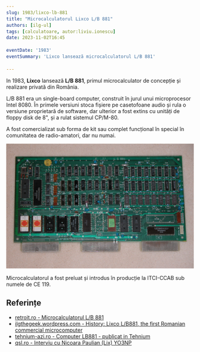 ```yaml
---
slug: 1983/lixco-lb-881
title: "Microcalculatorul Lixco L/B 881"
authors: [ilg-ul]
tags: [calculatoare, autor:liviu.ionescu]
date: 2023-11-02T16:45

eventDate: '1983'
eventSummary: 'Lixco lansează microcalculatorul L/B 881'

---
```


In 1983, **Lixco** lansează **L/B 881**, primul microcalculator de
concepție și realizare privată din România.

<!-- truncate -->

L/B 881 era un single-board computer, construit în jurul unui
microprocesor Intel 8080. În primele versiuni
stoca fișiere pe casetofoane audio și rula o versiune proprietară
de software, dar ulterior a fost extins cu
unități de floppy disk de 8", și a rulat sistemul CP/M-80.

A fost comercializat sub forma de kit sau complet funcțional în special
în comunitatea de radio-amatori, dar nu numai.

![L/B881](img/lb881.jpg)

Microcalculatorul a fost preluat și introdus în producție la ITCI-CCAB sub numele de CE 119.

## Referințe

- [retroit.ro - Microcalculatorul L/B 881](https://retroit.ro/l-b-881/)
- [ilgthegeek.wordpress.com - History: Lixco L/B881, the first Romanian commercial microcomputer](https://ilgthegeek.wordpress.com/2010/11/14/history-lixco-lb881/)
- [tehnium-azi.ro - Computer LB881 - publicat in Tehnium](https://www.tehnium-azi.ro/forums/topic/7187-computer-lb881-publicat-in-tehnium/)
- [qsl.ro - Interviu cu Nicoara Paulian (Lix) YO3NP](http://nini.qsl.ro/node/32)
